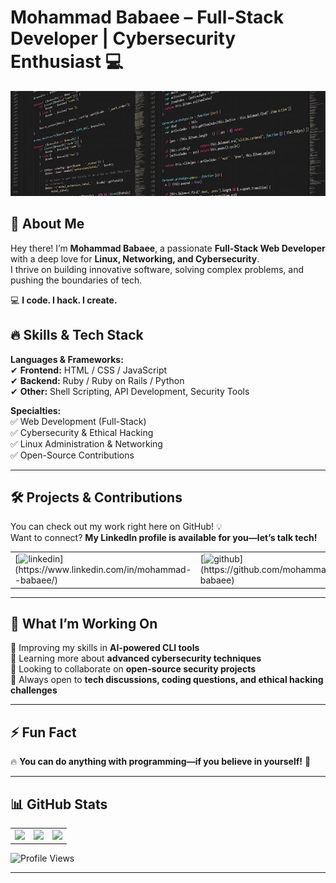 # Mohammad Babaee – Full-Stack Developer | Cybersecurity Enthusiast 💻

![Full-Stack Web Developer 👨‍💻](https://github.com/mohammad-babaee/mohammad-babaee/blob/master/%5Bcoding-back%5D.jpg)  

## 🚀 About Me  
Hey there! I’m **Mohammad Babaee**, a passionate **Full-Stack Web Developer** with a deep love for **Linux, Networking, and Cybersecurity**.  
I thrive on building innovative software, solving complex problems, and pushing the boundaries of tech.  

💻 **I code. I hack. I create.**  

## 🔥 Skills & Tech Stack  
**Languages & Frameworks:**  
✔ **Frontend:** HTML / CSS / JavaScript  
✔ **Backend:** Ruby / Ruby on Rails / Python  
✔ **Other:** Shell Scripting, API Development, Security Tools  

**Specialties:**  
✅ Web Development (Full-Stack)  
✅ Cybersecurity & Ethical Hacking  
✅ Linux Administration & Networking  
✅ Open-Source Contributions  

---

## 🛠 Projects & Contributions  
You can check out my work right here on GitHub! 💡  
Want to connect? **My LinkedIn profile is available for you—let’s talk tech!**  


<table>
  <tr>
    <td>
    [<img src='https://www.logo.wine/a/logo/LinkedIn/LinkedIn-Logo.wine.svg' alt='linkedin' height='60'>](https://www.linkedin.com/in/mohammad--babaee/)  
    </td>
    <td>
    [<img src='https://www.logo.wine/a/logo/GitHub/GitHub-Icon-White-Logo.wine.svg' alt='github' height='60'>](https://github.com/mohammad-babaee)  
    </td>
  </tr>
</table>



---

## 🚀 What I’m Working On  
🔭 Improving my skills in **AI-powered CLI tools**  
🌱 Learning more about **advanced cybersecurity techniques**  
👯 Looking to collaborate on **open-source security projects**  
💬 Always open to **tech discussions, coding questions, and ethical hacking challenges**  

---

## ⚡ Fun Fact  
🔥 **You can do anything with programming—if you believe in yourself!** 🚀  

---

## 📊 GitHub Stats   

<table>
  <tr>
    <td>
      <img src="https://github-readme-stats.vercel.app/api/top-langs/?username=mohammad-babaee&layout=compact&theme=dark&langs_count=8" />
    </td>
    <td>
      <img src="https://github-profile-trophy.vercel.app/?username=mohammad-babaee&theme=darkhub&row=3&column=4" />
    </td>
    <td>
      <img src="https://github-readme-stats.vercel.app/api?username=mohammad-babaee&show_icons=true&theme=dark" />
    </td>
  </tr>
</table>



![Profile Views](https://komarev.com/ghpvc/?username=mohammad-babaee&color=blue)


---
